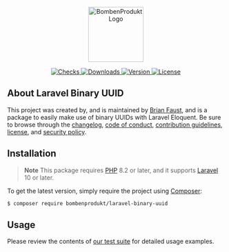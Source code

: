 <p align="center">
    <a href="https://bombenprodukt.com" target="_blank">
        <img src="https://raw.githubusercontent.com/faustbrian/assets/main/logo-text.svg" width="128" alt="BombenProdukt Logo" />
    </a>
</p>

<p align="center">
    <a href="https://github.com/faustbrian/laravel-binary-uuid/actions">
        <img src="https://badge.sh/github/check-runs/BombenProdukt/laravel-binary-uuid" alt="Checks" />
    </a>
    <a href="https://packagist.org/packages/bombenprodukt/laravel-binary-uuid">
        <img src="https://badge.sh/packagist/downloads/BombenProdukt/laravel-binary-uuid" alt="Downloads" />
    </a>
    <a href="https://packagist.org/packages/bombenprodukt/laravel-binary-uuid">
        <img src="https://badge.sh/packagist/version/BombenProdukt/laravel-binary-uuid" alt="Version" />
    </a>
    <a href="https://packagist.org/packages/bombenprodukt/laravel-binary-uuid">
        <img src="https://badge.sh/packagist/license/BombenProdukt/laravel-binary-uuid" alt="License" />
    </a>
</p>

## About Laravel Binary UUID

This project was created by, and is maintained by [Brian Faust](https://github.com/faustbrian), and is a package to easily make use of binary UUIDs with Laravel Eloquent. Be sure to browse through the [changelog](CHANGELOG.md), [code of conduct](.github/CODE_OF_CONDUCT.md), [contribution guidelines](.github/CONTRIBUTING.md), [license](LICENSE), and [security policy](.github/SECURITY.md).

## Installation

> **Note**
> This package requires [PHP](https://www.php.net/) 8.2 or later, and it supports [Laravel](https://laravel.com/) 10 or later.

To get the latest version, simply require the project using [Composer](https://getcomposer.org/):

```bash
$ composer require bombenprodukt/laravel-binary-uuid
```

## Usage

Please review the contents of [our test suite](/tests) for detailed usage examples.
